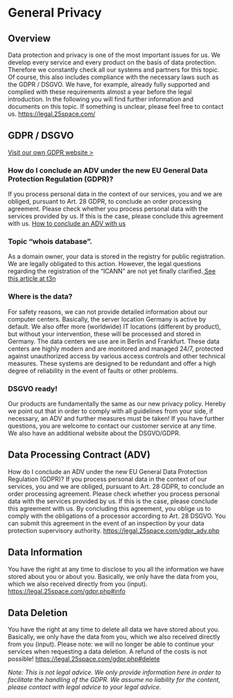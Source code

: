 # General Privacy

## Overview
Data protection and privacy is one of the most important issues for us. We develop every service and every product on the basis of data protection. Therefore we constantly check all our systems and partners for this topic. Of course, this also includes compliance with the necessary laws such as the GDPR / DSGVO. We have, for example, already fully supported and complied with these requirements almost a year before the legal introduction.
In the following you will find further information and documents on this topic. If something is unclear, please feel free to contact us.
https://legal.25space.com/


## GDPR / DSGVO 
[Visit our own GDPR website >](https://legal.25space.com/gdpr.php)

### How do I conclude an ADV under the new EU General Data Protection Regulation (GDPR)?
If you process personal data in the context of our services, you and we are obliged, pursuant to Art. 28 GDPR, to conclude an order processing agreement. Please check whether you process personal data with the services provided by us. If this is the case, please conclude this agreement with us.
[How to conclude an ADV with us](https://legal.25space.com/gdpr_adv.php)

### Topic “whois database”.
As a domain owner, your data is stored in the registry for public registration. We are legally obligated to this action. However, the legal questions regarding the registration of the “ICANN” are not yet finally clarified.[ See this article at t3n](https://t3n.de/news/whois-ende-domain-auskunft-1022423/)

### Where is the data?
For safety reasons, we can not provide detailed information about our computer centers. Basically, the server location Germany is active by default. We also offer more (worldwide) IT locations (different by product), but without your intervention, these will be processed and stored in Germany. The data centers we use are in Berlin and Frankfurt. These data centers are highly modern and are monitored and managed 24/7, protected against unauthorized access by various access controls and other technical measures. These systems are designed to be redundant and offer a high degree of reliability in the event of faults or other problems.

### DSGVO ready!
Our products are fundamentally the same as our new privacy policy. Hereby we point out that in order to comply with all guidelines from your side, if necessary, an ADV and further measures must be taken!
If you have further questions, you are welcome to contact our customer service at any time. We also have an additional website about the DSGVO/GDPR.


## Data Processing Contract (ADV)
How do I conclude an ADV under the new EU General Data Protection Regulation (GDPR)?
If you process personal data in the context of our services, you and we are obliged, pursuant to Art. 28 GDPR, to conclude an order processing agreement. Please check whether you process personal data with the services provided by us. If this is the case, please conclude this agreement with us. By concluding this agreement, you oblige us to comply with the obligations of a processor according to Art. 28 DSGVO. You can submit this agreement in the event of an inspection by your data protection supervisory authority.
https://legal.25space.com/gdpr_adv.php

## Data Information
You have the right at any time to disclose to you all the information we have stored about you or about you. Basically, we only have the data from you, which we also received directly from you (input).
https://legal.25space.com/gdpr.php#info

## Data Deletion
You have the right at any time to delete all data we have stored about you. Basically, we only have the data from you, which we also received directly from you (input). Please note: we will no longer be able to continue your services when requesting a data deletion. A refund of the costs is not possible!
https://legal.25space.com/gdpr.php#delete


*Note: This is not legal advice. We only provide information here in order to facilitate the handling of the GDPR. We assume no liability for the content, please contact with legal advice to your legal advice.*



